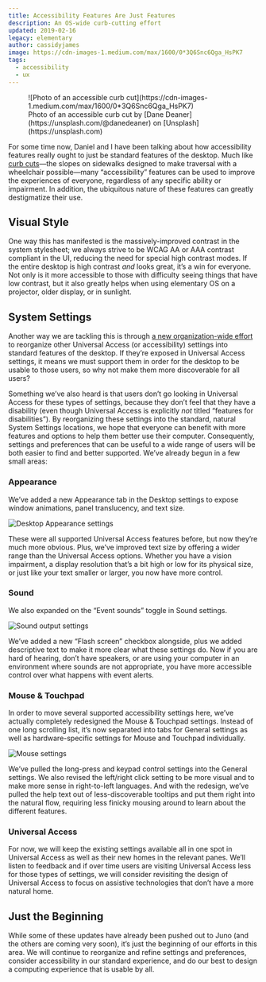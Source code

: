 ```yaml
---
title: Accessibility Features Are Just Features
description: An OS-wide curb-cutting effort
updated: 2019-02-16
legacy: elementary
author: cassidyjames
image: https://cdn-images-1.medium.com/max/1600/0*3Q6Snc6Qga_HsPK7
tags:
  - accessibility
  - ux
---
```


<figure markdown="1">
![Photo of an accessible curb cut](https://cdn-images-1.medium.com/max/1600/0*3Q6Snc6Qga_HsPK7)
<figcaption markdown="1">
Photo of an accessible curb cut by [Dane Deaner](https://unsplash.com/@danedeaner) on [Unsplash](https://unsplash.com)
</figcaption>
</figure>

For some time now, Daniel and I have been talking about how accessibility features really ought to just be standard features of the desktop. Much like [curb cuts](https://99percentinvisible.org/episode/curb-cuts/)—the slopes on sidewalks designed to make traversal with a wheelchair possible—many “accessibility” features can be used to improve the experiences of everyone, regardless of any specific ability or impairment. In addition, the ubiquitous nature of these features can greatly destigmatize their use.

## Visual Style

One way this has manifested is the massively-improved contrast in the system stylesheet; we always strive to be WCAG AA or AAA contrast compliant in the UI, reducing the need for special high contrast modes. If the entire desktop is high contrast _and_ looks great, it’s a win for everyone. Not only is it more accessible to those with difficulty seeing things that have low contrast, but it also greatly helps when using elementary OS on a projector, older display, or in sunlight.

## System Settings

Another way we are tackling this is through [a new organization-wide effort](https://github.com/orgs/elementary/projects/35) to reorganize other Universal Access (or accessibility) settings into standard features of the desktop. If they’re exposed in Universal Access settings, it means we must support them in order for the desktop to be usable to those users, so why not make them more discoverable for all users?

Something we’ve also heard is that users don’t go looking in Universal Access for these types of settings, because they don’t feel that they have a disability (even though Universal Access is explicitly _not_ titled “features for disabilities”). By reorganizing these settings into the standard, natural System Settings locations, we hope that everyone can benefit with more features and options to help them better use their computer. Consequently, settings and preferences that can be useful to a wide range of users will be both easier to find and better supported. We’ve already begun in a few small areas:

### Appearance

We’ve added a new Appearance tab in the Desktop settings to expose window animations, panel translucency, and text size.

![Desktop Appearance settings](https://cdn-images-1.medium.com/max/1600/1*EyErGVV6till1aap3FMPYA@2x.png)

These were all supported Universal Access features before, but now they’re much more obvious. Plus, we’ve improved text size by offering a wider range than the Universal Access options. Whether you have a vision impairment, a display resolution that’s a bit high or low for its physical size, or just like your text smaller or larger, you now have more control.

### Sound

We also expanded on the “Event sounds” toggle in Sound settings.

![Sound output settings](https://cdn-images-1.medium.com/max/1600/1*3gQ7yzFaH5xGNjz8QpvgLQ.png)

We’ve added a new “Flash screen” checkbox alongside, plus we added descriptive text to make it more clear what these settings do. Now if you are hard of hearing, don’t have speakers, or are using your computer in an environment where sounds are not appropriate, you have more accessible control over what happens with event alerts.

### Mouse & Touchpad

In order to move several supported accessibility settings here, we’ve actually completely redesigned the Mouse & Touchpad settings. Instead of one long scrolling list, it’s now separated into tabs for General settings as well as hardware-specific settings for Mouse and Touchpad individually.

![Mouse settings](https://cdn-images-1.medium.com/max/1600/1*cr4atYu07uDm3JjakBtBhQ@2x.png)

We’ve pulled the long-press and keypad control settings into the General settings. We also revised the left/right click setting to be more visual and to make more sense in right-to-left languages. And with the redesign, we’ve pulled the help text out of less-discoverable tooltips and put them right into the natural flow, requiring less finicky mousing around to learn about the different features.

### Universal Access

For now, we will keep the existing settings available all in one spot in Universal Access as well as their new homes in the relevant panes. We’ll listen to feedback and if over time users are visiting Universal Access less for those types of settings, we will consider revisiting the design of Universal Access to focus on assistive technologies that don’t have a more natural home.

## Just the Beginning

While some of these updates have already been pushed out to Juno (and the others are coming very soon), it’s just the beginning of our efforts in this area. We will continue to reorganize and refine settings and preferences, consider accessibility in our standard experience, and do our best to design a computing experience that is usable by all.

